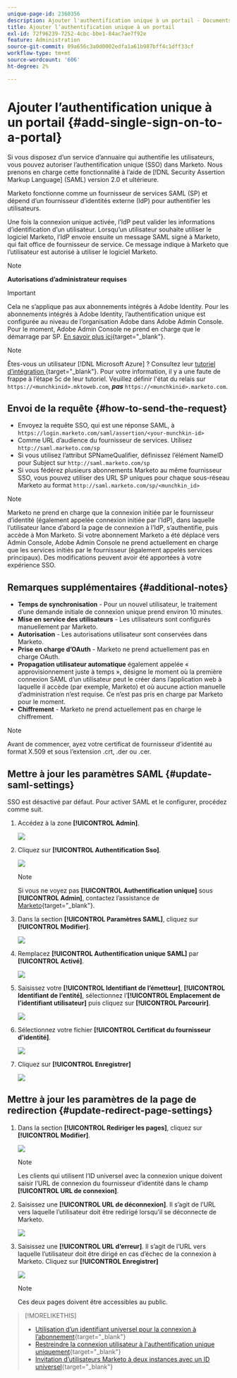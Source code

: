 ```yaml
---
unique-page-id: 2360356
description: Ajouter l'authentification unique à un portail - Documents Marketo - Documentation du produit
title: Ajouter l’authentification unique à un portail
exl-id: 72f96239-7252-4cbc-bbe1-84ac7ae7f92e
feature: Administration
source-git-commit: 09a656c3a0d0002edfa1a61b987bff4c1dff33cf
workflow-type: tm+mt
source-wordcount: '606'
ht-degree: 2%

---
```


# Ajouter l’authentification unique à un portail {#add-single-sign-on-to-a-portal}

Si vous disposez d’un service d’annuaire qui authentifie les utilisateurs, vous pouvez autoriser l’authentification unique (SSO) dans Marketo. Nous prenons en charge cette fonctionnalité à l’aide de [!DNL Security Assertion Markup Language] (SAML) version 2.0 et ultérieure.

Marketo fonctionne comme un fournisseur de services SAML (SP) et dépend d’un fournisseur d’identités externe (IdP) pour authentifier les utilisateurs.

Une fois la connexion unique activée, l’IdP peut valider les informations d’identification d’un utilisateur. Lorsqu’un utilisateur souhaite utiliser le logiciel Marketo, l’IdP envoie ensuite un message SAML signé à Marketo, qui fait office de fournisseur de service. Ce message indique à Marketo que l’utilisateur est autorisé à utiliser le logiciel Marketo.

>[!NOTE]
>
>**Autorisations d’administrateur requises**

>[!IMPORTANT]
>
>Cela ne s’applique pas aux abonnements intégrés à Adobe Identity. Pour les abonnements intégrés à Adobe Identity, l’authentification unique est configurée au niveau de l’organisation Adobe dans Adobe Admin Console. Pour le moment, Adobe Admin Console ne prend en charge que le démarrage par SP. [En savoir plus ici](https://helpx.adobe.com/fr/enterprise/using/set-up-identity.html){target="_blank"}.

>[!NOTE]
>
>Êtes-vous un utilisateur [!DNL Microsoft Azure] ? Consultez leur [&#x200B; tutoriel d’intégration &#x200B;](https://learn.microsoft.com/en-us/entra/identity/saas-apps/marketo-tutorial){target="_blank"}. Pour votre information, il y a une faute de frappe à l’étape 5c de leur tutoriel. Veuillez définir l&#39;état du relais sur `https://<munchkinid>.mktoweb.com`, **_pas_** `https://<munchkinid>.marketo.com`.

## Envoi de la requête {#how-to-send-the-request}

* Envoyez la requête SSO, qui est une réponse SAML, à `https://login.marketo.com/saml/assertion/<your-munchkin-id>`
* Comme URL d’audience du fournisseur de services. Utilisez `http://saml.marketo.com/sp`
* Si vous utilisez l’attribut SPNameQualifier, définissez l’élément NameID pour Subject sur `http://saml.marketo.com/sp`
* Si vous fédérez plusieurs abonnements Marketo au même fournisseur SSO, vous pouvez utiliser des URL SP uniques pour chaque sous-réseau Marketo au format `http://saml.marketo.com/sp/<munchkin_id>`

>[!NOTE]
>
>Marketo ne prend en charge que la connexion initiée par le fournisseur d’identité (également appelée connexion initiée par l’IdP), dans laquelle l’utilisateur lance d’abord la page de connexion à l’IdP, s’authentifie, puis accède à Mon Marketo. Si votre abonnement Marketo a été déplacé vers Admin Console, Adobe Admin Console ne prend actuellement en charge que les services initiés par le fournisseur (également appelés services principaux). Des modifications peuvent avoir été apportées à votre expérience SSO.

## Remarques supplémentaires {#additional-notes}

* **Temps de synchronisation** - Pour un nouvel utilisateur, le traitement d’une demande initiale de connexion unique prend environ 10 minutes.
* **Mise en service des utilisateurs** - Les utilisateurs sont configurés manuellement par Marketo.
* **Autorisation** - Les autorisations utilisateur sont conservées dans Marketo.
* **Prise en charge d’OAuth** - Marketo ne prend actuellement pas en charge OAuth.
* **Propagation utilisateur automatique** également appelée « approvisionnement juste à temps », désigne le moment où la première connexion SAML d’un utilisateur peut le créer dans l’application web à laquelle il accède (par exemple, Marketo) et où aucune action manuelle d’administration n’est requise. Ce n’est pas pris en charge par Marketo pour le moment.
* **Chiffrement** - Marketo ne prend actuellement pas en charge le chiffrement.

>[!NOTE]
>
>Avant de commencer, ayez votre certificat de fournisseur d’identité au format X.509 et sous l’extension .crt, .der ou .cer.

## Mettre à jour les paramètres SAML {#update-saml-settings}

SSO est désactivé par défaut. Pour activer SAML et le configurer, procédez comme suit.

1. Accédez à la zone **[!UICONTROL Admin]**.

   ![](assets/add-single-sign-on-to-a-portal-1.png)

1. Cliquez sur **[!UICONTROL Authentification Sso]**.

   ![](assets/add-single-sign-on-to-a-portal-2.png)

   >[!NOTE]
   >
   >Si vous ne voyez pas **[!UICONTROL Authentification unique]** sous **[!UICONTROL Admin]**, contactez l’assistance de [Marketo](https://nation.marketo.com/t5/Support/ct-p/Support){target="_blank"}.

1. Dans la section **[!UICONTROL Paramètres SAML]**, cliquez sur **[!UICONTROL Modifier]**.

   ![](assets/add-single-sign-on-to-a-portal-3.png)

1. Remplacez **[!UICONTROL Authentification unique SAML]** par **[!UICONTROL Activé]**.

   ![](assets/add-single-sign-on-to-a-portal-4.png)

1. Saisissez votre **[!UICONTROL Identifiant de l’émetteur]**, **[!UICONTROL Identifiant de l’entité]**, sélectionnez l’**[!UICONTROL Emplacement de l’identifiant utilisateur]** puis cliquez sur **[!UICONTROL Parcourir]**.

   ![](assets/add-single-sign-on-to-a-portal-5.png)

1. Sélectionnez votre fichier **[!UICONTROL Certificat du fournisseur d’identité]**.

   ![](assets/add-single-sign-on-to-a-portal-6.png)

1. Cliquez sur **[!UICONTROL Enregistrer]**

   ![](assets/add-single-sign-on-to-a-portal-7.png)

## Mettre à jour les paramètres de la page de redirection {#update-redirect-page-settings}

1. Dans la section **[!UICONTROL Rediriger les pages]**, cliquez sur **[!UICONTROL Modifier]**.

   ![](assets/add-single-sign-on-to-a-portal-8.png)

   >[!NOTE]
   >
   >Les clients qui utilisent l’ID universel avec la connexion unique doivent saisir l’URL de connexion du fournisseur d’identité dans le champ **[!UICONTROL URL de connexion]**.

1. Saisissez une **[!UICONTROL URL de déconnexion]**. Il s’agit de l’URL vers laquelle l’utilisateur doit être redirigé lorsqu’il se déconnecte de Marketo.

   ![](assets/add-single-sign-on-to-a-portal-9.png)

1. Saisissez une **[!UICONTROL URL d’erreur]**. Il s’agit de l’URL vers laquelle l’utilisateur doit être dirigé en cas d’échec de la connexion à Marketo. Cliquez sur **[!UICONTROL Enregistrer]**

   ![](assets/add-single-sign-on-to-a-portal-10.png)

   >[!NOTE]
   >
   >Ces deux pages doivent être accessibles au public.

>[!MORELIKETHIS]
>
>* [Utilisation d’un identifiant universel pour la connexion à l’abonnement](/help/marketo/product-docs/administration/settings/using-a-universal-id-for-subscription-login.md){target="_blank"}
>* [Restreindre la connexion utilisateur à l&#39;authentification unique uniquement](/help/marketo/product-docs/administration/additional-integrations/restrict-user-login-to-sso-only.md){target="_blank"}
>* [Invitation d’utilisateurs Marketo à deux instances avec un ID universel](https://nation.marketo.com/t5/Knowledgebase/Inviting-Marketo-Users-to-Two-Instances-with-Universal-ID-UID/ta-p/251122){target="_blank"}
